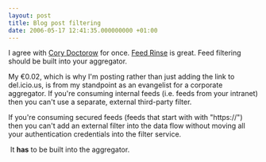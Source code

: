 ```yaml
---
layout: post
title: Blog post filtering
date: 2006-05-17 12:41:35.000000000 +01:00
---
```

I agree with <a target="_blank" href="https://www.boingboing.net/2006/05/16/feedrinse_filters_fo.html">Cory Doctorow</a> for once. <a target="_blank" href="https://www.feedrinse.com">Feed Rinse</a> is great. Feed filtering should be built into your aggregator.

My €0.02, which is why I'm posting rather than just adding the link to del.icio.us, is from my standpoint as an evangelist for a corporate aggregator. If you're consuming internal feeds (i.e. feeds from your intranet) then you can't use a separate, external third-party filter.

If you're consuming secured feeds (feeds that start with with "https://") then you can't add an external filter into the data flow without moving all your authentication credentials into the filter service.

 It <strong>has</strong> to be built into the aggregator.
